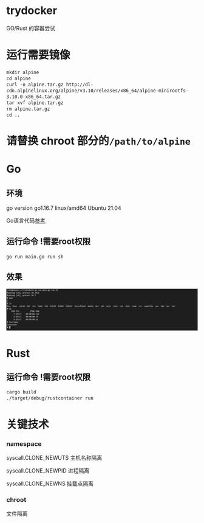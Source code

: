 # trydocker
GO/Rust 的容器尝试
# 运行需要镜像
```shell
mkdir alpine
cd alpine
curl -o alpine.tar.gz http://dl-cdn.alpinelinux.org/alpine/v3.10/releases/x86_64/alpine-minirootfs-3.10.0-x86_64.tar.gz
tar xvf alpine.tar.gz
rm alpine.tar.gz
cd ..
```
# 请替换 chroot 部分的`/path/to/alpine`
# Go
## 环境
go version go1.16.7 linux/amd64
Ubuntu 21.04

Go语言代码[参考](https://www.katacoda.com/lizrice/courses/containers-and-go/scratch)

## 运行命令 !需要root权限
```shell
go run main.go run sh
```
## 效果
![image-20210825080456088](README.assets/image-20210825080456088.png)

# Rust
## 运行命令 !需要root权限
```
cargo build
./target/debug/rustcontainer run
```



# 关键技术

### namespace

syscall.CLONE_NEWUTS  主机名称隔离

syscall.CLONE_NEWPID   进程隔离

syscall.CLONE_NEWNS    挂载点隔离

### chroot                                
文件隔离